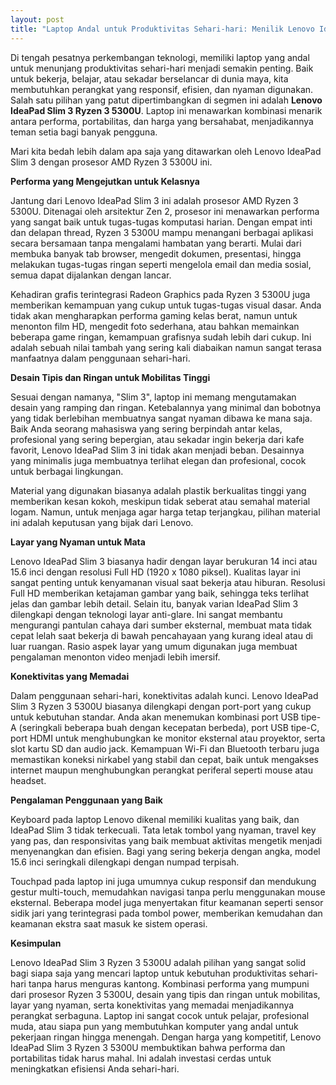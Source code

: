 ```yaml
---
layout: post
title: "Laptop Andal untuk Produktivitas Sehari-hari: Menilik Lenovo IdeaPad Slim 3 Ryzen 3 5300U"
---
```


Di tengah pesatnya perkembangan teknologi, memiliki laptop yang andal untuk menunjang produktivitas sehari-hari menjadi semakin penting. Baik untuk bekerja, belajar, atau sekadar berselancar di dunia maya, kita membutuhkan perangkat yang responsif, efisien, dan nyaman digunakan. Salah satu pilihan yang patut dipertimbangkan di segmen ini adalah **Lenovo IdeaPad Slim 3 Ryzen 3 5300U**. Laptop ini menawarkan kombinasi menarik antara performa, portabilitas, dan harga yang bersahabat, menjadikannya teman setia bagi banyak pengguna.

Mari kita bedah lebih dalam apa saja yang ditawarkan oleh Lenovo IdeaPad Slim 3 dengan prosesor AMD Ryzen 3 5300U ini.

**Performa yang Mengejutkan untuk Kelasnya**

Jantung dari Lenovo IdeaPad Slim 3 ini adalah prosesor AMD Ryzen 3 5300U. Ditenagai oleh arsitektur Zen 2, prosesor ini menawarkan performa yang sangat baik untuk tugas-tugas komputasi harian. Dengan empat inti dan delapan thread, Ryzen 3 5300U mampu menangani berbagai aplikasi secara bersamaan tanpa mengalami hambatan yang berarti. Mulai dari membuka banyak tab browser, mengedit dokumen, presentasi, hingga melakukan tugas-tugas ringan seperti mengelola email dan media sosial, semua dapat dijalankan dengan lancar.

Kehadiran grafis terintegrasi Radeon Graphics pada Ryzen 3 5300U juga memberikan kemampuan yang cukup untuk tugas-tugas visual dasar. Anda tidak akan mengharapkan performa gaming kelas berat, namun untuk menonton film HD, mengedit foto sederhana, atau bahkan memainkan beberapa game ringan, kemampuan grafisnya sudah lebih dari cukup. Ini adalah sebuah nilai tambah yang sering kali diabaikan namun sangat terasa manfaatnya dalam penggunaan sehari-hari.

**Desain Tipis dan Ringan untuk Mobilitas Tinggi**

Sesuai dengan namanya, "Slim 3", laptop ini memang mengutamakan desain yang ramping dan ringan. Ketebalannya yang minimal dan bobotnya yang tidak berlebihan membuatnya sangat nyaman dibawa ke mana saja. Baik Anda seorang mahasiswa yang sering berpindah antar kelas, profesional yang sering bepergian, atau sekadar ingin bekerja dari kafe favorit, Lenovo IdeaPad Slim 3 ini tidak akan menjadi beban. Desainnya yang minimalis juga membuatnya terlihat elegan dan profesional, cocok untuk berbagai lingkungan.

Material yang digunakan biasanya adalah plastik berkualitas tinggi yang memberikan kesan kokoh, meskipun tidak seberat atau semahal material logam. Namun, untuk menjaga agar harga tetap terjangkau, pilihan material ini adalah keputusan yang bijak dari Lenovo.

**Layar yang Nyaman untuk Mata**

Lenovo IdeaPad Slim 3 biasanya hadir dengan layar berukuran 14 inci atau 15.6 inci dengan resolusi Full HD (1920 x 1080 piksel). Kualitas layar ini sangat penting untuk kenyamanan visual saat bekerja atau hiburan. Resolusi Full HD memberikan ketajaman gambar yang baik, sehingga teks terlihat jelas dan gambar lebih detail. Selain itu, banyak varian IdeaPad Slim 3 dilengkapi dengan teknologi layar anti-glare. Ini sangat membantu mengurangi pantulan cahaya dari sumber eksternal, membuat mata tidak cepat lelah saat bekerja di bawah pencahayaan yang kurang ideal atau di luar ruangan. Rasio aspek layar yang umum digunakan juga membuat pengalaman menonton video menjadi lebih imersif.

**Konektivitas yang Memadai**

Dalam penggunaan sehari-hari, konektivitas adalah kunci. Lenovo IdeaPad Slim 3 Ryzen 3 5300U biasanya dilengkapi dengan port-port yang cukup untuk kebutuhan standar. Anda akan menemukan kombinasi port USB tipe-A (seringkali beberapa buah dengan kecepatan berbeda), port USB tipe-C, port HDMI untuk menghubungkan ke monitor eksternal atau proyektor, serta slot kartu SD dan audio jack. Kemampuan Wi-Fi dan Bluetooth terbaru juga memastikan koneksi nirkabel yang stabil dan cepat, baik untuk mengakses internet maupun menghubungkan perangkat periferal seperti mouse atau headset.

**Pengalaman Penggunaan yang Baik**

Keyboard pada laptop Lenovo dikenal memiliki kualitas yang baik, dan IdeaPad Slim 3 tidak terkecuali. Tata letak tombol yang nyaman, travel key yang pas, dan responsivitas yang baik membuat aktivitas mengetik menjadi menyenangkan dan efisien. Bagi yang sering bekerja dengan angka, model 15.6 inci seringkali dilengkapi dengan numpad terpisah.

Touchpad pada laptop ini juga umumnya cukup responsif dan mendukung gestur multi-touch, memudahkan navigasi tanpa perlu menggunakan mouse eksternal. Beberapa model juga menyertakan fitur keamanan seperti sensor sidik jari yang terintegrasi pada tombol power, memberikan kemudahan dan keamanan ekstra saat masuk ke sistem operasi.

**Kesimpulan**

Lenovo IdeaPad Slim 3 Ryzen 3 5300U adalah pilihan yang sangat solid bagi siapa saja yang mencari laptop untuk kebutuhan produktivitas sehari-hari tanpa harus menguras kantong. Kombinasi performa yang mumpuni dari prosesor Ryzen 3 5300U, desain yang tipis dan ringan untuk mobilitas, layar yang nyaman, serta konektivitas yang memadai menjadikannya perangkat serbaguna. Laptop ini sangat cocok untuk pelajar, profesional muda, atau siapa pun yang membutuhkan komputer yang andal untuk pekerjaan ringan hingga menengah. Dengan harga yang kompetitif, Lenovo IdeaPad Slim 3 Ryzen 3 5300U membuktikan bahwa performa dan portabilitas tidak harus mahal. Ini adalah investasi cerdas untuk meningkatkan efisiensi Anda sehari-hari.

